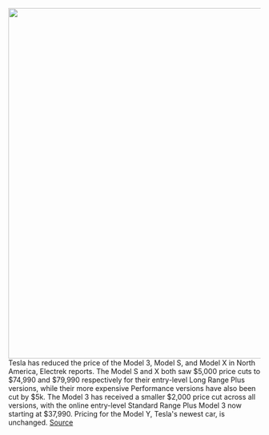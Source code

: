 <img src='https://cdn.vox-cdn.com/thumbor/tGIP4KMzTSlosNvEzW3aqifBjAc=/0x0:2040x1360/1200x800/filters:focal(422x515:748x841)/cdn.vox-cdn.com/uploads/chorus_image/image/66847972/jbareham_180213_2301_0058.0.jpg' width='700px' /><br/>
Tesla has reduced the price of the Model 3, Model S, and Model X in North America, Electrek reports. The Model S and X both saw $5,000 price cuts to $74,990 and $79,990 respectively for their entry-level Long Range Plus versions, while their more expensive Performance versions have also been cut by $5k. The Model 3 has received a smaller $2,000 price cut across all versions, with the online entry-level Standard Range Plus Model 3 now starting at $37,990. Pricing for the Model Y, Tesla's newest car, is unchanged.
<a href='https://www.theverge.com/2020/5/27/21271607/tesla-model-3-e-x-price-cuts-north-america-china'> Source <a/>